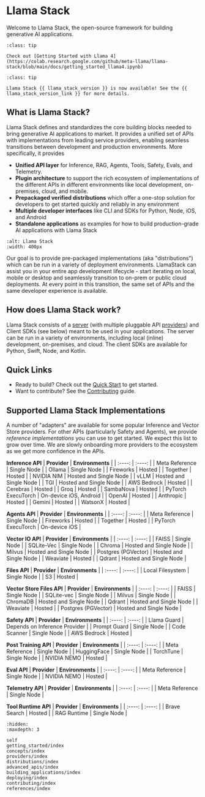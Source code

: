 # Llama Stack
Welcome to Llama Stack, the open-source framework for building generative AI applications.
```{admonition} Llama 4 is here!
:class: tip

Check out [Getting Started with Llama 4](https://colab.research.google.com/github/meta-llama/llama-stack/blob/main/docs/getting_started_llama4.ipynb)
```
```{admonition} News
:class: tip

Llama Stack {{ llama_stack_version }} is now available! See the {{ llama_stack_version_link }} for more details.
```


## What is Llama Stack?

Llama Stack defines and standardizes the core building blocks needed to bring generative AI applications to market. It provides a unified set of APIs with implementations from leading service providers, enabling seamless transitions between development and production environments. More specifically, it provides

- **Unified API layer** for Inference, RAG, Agents, Tools, Safety, Evals, and Telemetry.
- **Plugin architecture** to support the rich ecosystem of implementations of the different APIs in different environments like local development, on-premises, cloud, and mobile.
- **Prepackaged verified distributions** which offer a one-stop solution for developers to get started quickly and reliably in any environment
- **Multiple developer interfaces** like CLI and SDKs for Python, Node, iOS, and Android
- **Standalone applications** as examples for how to build production-grade AI applications with Llama Stack

```{image} ../_static/llama-stack.png
:alt: Llama Stack
:width: 400px
```

Our goal is to provide pre-packaged implementations (aka "distributions") which can be run in a variety of deployment environments. LlamaStack can assist you in your entire app development lifecycle - start iterating on local, mobile or desktop and seamlessly transition to on-prem or public cloud deployments. At every point in this transition, the same set of APIs and the same developer experience is available.

## How does Llama Stack work?
Llama Stack consists of a [server](./distributions/index.md) (with multiple pluggable API [providers](./providers/index.md)) and Client SDKs (see below) meant to
be used in your applications. The server can be run in a variety of environments, including local (inline)
development, on-premises, and cloud. The client SDKs are available for Python, Swift, Node, and
Kotlin.

## Quick Links

- Ready to build? Check out the [Quick Start](getting_started/index) to get started.
- Want to contribute? See the [Contributing](contributing/index) guide.

## Supported Llama Stack Implementations

A number of "adapters" are available for some popular Inference and Vector Store providers. For other APIs (particularly Safety and Agents), we provide *reference implementations* you can use to get started. We expect this list to grow over time. We are slowly onboarding more providers to the ecosystem as we get more confidence in the APIs.

**Inference API**
|  **Provider** |  **Environments** |
| :----: | :----: |
|  Meta Reference  |  Single Node |
|  Ollama  | Single Node   |
|  Fireworks  |  Hosted  |
|  Together  |  Hosted  |
|  NVIDIA NIM  |  Hosted and Single Node  |
|  vLLM  | Hosted and Single Node |
|  TGI  |  Hosted and Single Node  |
|  AWS Bedrock  |  Hosted  |
|  Cerebras  |  Hosted  |
|  Groq  |  Hosted  |
|  SambaNova  |  Hosted  |
| PyTorch ExecuTorch | On-device iOS, Android |
|  OpenAI  |  Hosted  |
|  Anthropic  |  Hosted  |
|  Gemini  |  Hosted  |
|  WatsonX  |  Hosted  |

**Agents API**
|  **Provider** |  **Environments** |
| :----: | :----: |
|  Meta Reference  |  Single Node |
|  Fireworks  |  Hosted  |
|  Together  |  Hosted  |
|  PyTorch ExecuTorch | On-device iOS |

**Vector IO API**
|  **Provider** |  **Environments** |
| :----: | :----: |
|  FAISS | Single Node |
|  SQLite-Vec | Single Node |
|  Chroma | Hosted and Single Node |
|  Milvus | Hosted and Single Node |
|  Postgres (PGVector) | Hosted and Single Node |
|  Weaviate | Hosted |
|  Qdrant  | Hosted and Single Node |

**Files API**
|  **Provider** |  **Environments** |
| :----: | :----: |
|  Local Filesystem | Single Node |
|  S3 | Hosted |

**Vector Store Files API**
|  **Provider** |  **Environments** |
| :----: | :----: |
|  FAISS | Single Node |
|  SQLite-vec | Single Node |
|  Milvus | Single Node |
|  ChromaDB | Hosted and Single Node |
|  Qdrant | Hosted and Single Node |
|  Weaviate | Hosted |
|  Postgres (PGVector) | Hosted and Single Node |

**Safety API**
|  **Provider** |  **Environments** |
| :----: | :----: |
|  Llama Guard | Depends on Inference Provider |
|  Prompt Guard | Single Node |
|  Code Scanner | Single Node |
|  AWS Bedrock | Hosted |

**Post Training API**
|  **Provider** |  **Environments** |
| :----: | :----: |
|  Meta Reference  |  Single Node |
|  HuggingFace  |  Single Node |
|  TorchTune  |  Single Node |
|  NVIDIA NEMO  |  Hosted |

**Eval API**
|  **Provider** |  **Environments** |
| :----: | :----: |
|  Meta Reference  |  Single Node |
|  NVIDIA NEMO  |  Hosted |

**Telemetry API**
|  **Provider** |  **Environments** |
| :----: | :----: |
|  Meta Reference  |  Single Node |

**Tool Runtime API**
|  **Provider** |  **Environments** |
| :----: | :----: |
|  Brave Search | Hosted |
|  RAG Runtime | Single Node |

```{toctree}
:hidden:
:maxdepth: 3

self
getting_started/index
concepts/index
providers/index
distributions/index
advanced_apis/index
building_applications/index
deploying/index
contributing/index
references/index
```
